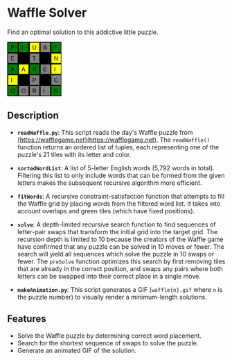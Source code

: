 # Waffle Solver
Find an optimal solution to this addictive little puzzle.

![example](https://github.com/nyberry/waffle/blob/main/waffle1039.gif)

## Description

- **`readWaffle.py`**: This script reads the day's Waffle puzzle from [https://wafflegame.net](https://wafflegame.net). The `readWaffle()` function returns an ordered list of tuples, each representing one of the puzzle's 21 tiles with its letter and color.

- **`sortedWordList`**: A list of 5-letter English words (5,792 words in total). Filtering this list to only include words that can be formed from the given letters makes the subsequent recursive algorithm more efficient.

- **`fitWords`**: A recursive constraint-satisfaction function that attempts to fill the Waffle grid by placing words from the filtered word list. It takes into account overlaps and green tiles (which have fixed positions).

- **`solve`**: A depth-limited recursive search function to find sequences of letter-pair swaps that transform the initial grid into the target grid. The recursion depth is limited to 10 because the creators of the Waffle game have confirmed that any puzzle can be solved in 10 moves or fewer. The search will yield all sequences which solve the puzzle in 10 swaps or fewer. The `preSolve` function optimizes this search by first removing tiles that are already in the correct position, and swaps any pairs where both letters can be swapped into their correct place in a single move.

- **`makeAnimation.py`**: This script generates a GIF (`waffle{n}.gif` where `n` is the puzzle number) to visually render a minimum-length solutions.

## Features

- Solve the Waffle puzzle by determining correct word placement.
- Search for the shortest sequence of swaps to solve the puzzle.
- Generate an animated GIF of the solution.
